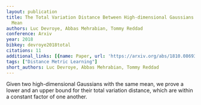 ```yaml
---
layout: publication
title: The Total Variation Distance Between High-dimensional Gaussians With The Same
  Mean
authors: Luc Devroye, Abbas Mehrabian, Tommy Reddad
conference: Arxiv
year: 2018
bibkey: devroye2018total
citations: 11
additional_links: [{name: Paper, url: 'https://arxiv.org/abs/1810.08693'}]
tags: ["Distance Metric Learning"]
short_authors: Luc Devroye, Abbas Mehrabian, Tommy Reddad
---
```

Given two high-dimensional Gaussians with the same mean, we prove a lower and
an upper bound for their total variation distance, which are within a constant
factor of one another.